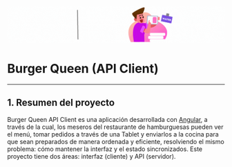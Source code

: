 ![md-links-angieli](./burguer-queen/src/assets/images/burguerq.gif)
# Burger Queen (API Client)

***

## 1. Resumen del proyecto 

Burger Queen API Client es una aplicación desarrollada con [Angular](https://angular.io/), a través de la cual, los meseros del restaurante de hamburguesas pueden ver el menú, tomar pedidos a través de una Tablet y enviarlos a la cocina para que sean preparados de manera ordenada y eficiente, resolviendo el mismo problema: cómo mantener la interfaz y el estado sincronizados.
Este proyecto tiene dos áreas: interfaz (cliente) y API (servidor). 

